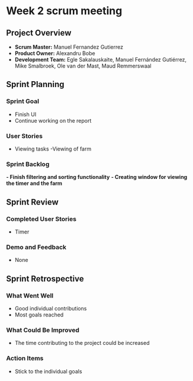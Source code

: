 # Week 2 scrum meeting

## Project Overview

- **Scrum Master:** Manuel Fernandez Gutierrez
- **Product Owner:** Alexandru Bobe
- **Development Team:** Egle Sakalauskaite, Manuel Fernández Gutiérrez, Mike Smalbroek, Ole van der Mast, Maud Remmerswaal

## Sprint Planning

### Sprint Goal

- Finish UI
- Continue working on the report

### User Stories

- Viewing tasks
-Viewing of farm

### Sprint Backlog

**- Finish filtering and sorting functionality**
**- Creating window for viewing the timer and the farm**


## Sprint Review

### Completed User Stories

- Timer

### Demo and Feedback

- None

## Sprint Retrospective

### What Went Well

- Good individual contributions
- Most goals reached

### What Could Be Improved

- The time contributing to the project could be increased

### Action Items

- Stick to the individual goals


